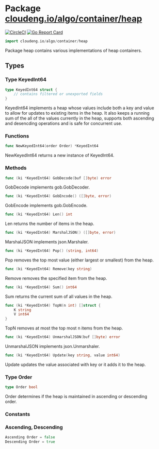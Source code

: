 # Package [cloudeng.io/algo/container/heap](https://pkg.go.dev/cloudeng.io/algo/container/heap?tab=doc)
[![CircleCI](https://circleci.com/gh/cloudengio/go.gotools.svg?style=svg)](https://circleci.com/gh/cloudengio/go.gotools) [![Go Report Card](https://goreportcard.com/badge/cloudeng.io/algo/container/heap)](https://goreportcard.com/report/cloudeng.io/algo/container/heap)

```go
import cloudeng.io/algo/container/heap
```

Package heap contains various implementations of heap containers.

## Types
### Type KeyedInt64
```go
type KeyedInt64 struct {
	// contains filtered or unexported fields
}
```
KeyedInt64 implements a heap whose values include both a key and value to
allow for updates to existing items in the heap. It also keeps a running sum
of the all of the values currently in the heap, supports both ascending and
desencding operations and is safe for concurrent use.

### Functions

```go
func NewKeyedInt64(order Order) *KeyedInt64
```
NewKeyedInt64 returns a new instance of KeyedInt64.



### Methods

```go
func (ki *KeyedInt64) GobDecode(buf []byte) error
```
GobDecode implements gob.GobDecoder.


```go
func (ki *KeyedInt64) GobEncode() ([]byte, error)
```
GobEncode implements gob.GobEncode.


```go
func (ki *KeyedInt64) Len() int
```
Len returns the number of items in the heap.


```go
func (ki *KeyedInt64) MarshalJSON() ([]byte, error)
```
MarshalJSON implements json.Marshaler.


```go
func (ki *KeyedInt64) Pop() (string, int64)
```
Pop removes the top most value (either largest or smallest) from the heap.


```go
func (ki *KeyedInt64) Remove(key string)
```
Remove removes the specified item from the heap.


```go
func (ki *KeyedInt64) Sum() int64
```
Sum returns the current sum of all values in the heap.


```go
func (ki *KeyedInt64) TopN(n int) []struct {
	K string
	V int64
}
```
TopN removes at most the top most n items from the heap.


```go
func (ki *KeyedInt64) UnmarshalJSON(buf []byte) error
```
UnmarshalJSON implements json.Unmarshaler.


```go
func (ki *KeyedInt64) Update(key string, value int64)
```
Update updates the value associated with key or it adds it to the heap.




### Type Order
```go
type Order bool
```
Order determines if the heap is maintained in ascending or descending order.

### Constants
### Ascending, Descending
```go
Ascending Order = false
Descending Order = true

```







